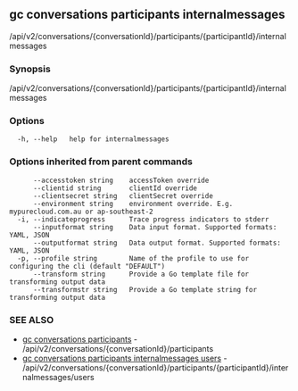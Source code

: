 ## gc conversations participants internalmessages

/api/v2/conversations/{conversationId}/participants/{participantId}/internalmessages

### Synopsis

/api/v2/conversations/{conversationId}/participants/{participantId}/internalmessages

### Options

```
  -h, --help   help for internalmessages
```

### Options inherited from parent commands

```
      --accesstoken string    accessToken override
      --clientid string       clientId override
      --clientsecret string   clientSecret override
      --environment string    environment override. E.g. mypurecloud.com.au or ap-southeast-2
  -i, --indicateprogress      Trace progress indicators to stderr
      --inputformat string    Data input format. Supported formats: YAML, JSON
      --outputformat string   Data output format. Supported formats: YAML, JSON
  -p, --profile string        Name of the profile to use for configuring the cli (default "DEFAULT")
      --transform string      Provide a Go template file for transforming output data
      --transformstr string   Provide a Go template string for transforming output data
```

### SEE ALSO

* [gc conversations participants](gc_conversations_participants.html)	 - /api/v2/conversations/{conversationId}/participants
* [gc conversations participants internalmessages users](gc_conversations_participants_internalmessages_users.html)	 - /api/v2/conversations/{conversationId}/participants/{participantId}/internalmessages/users


